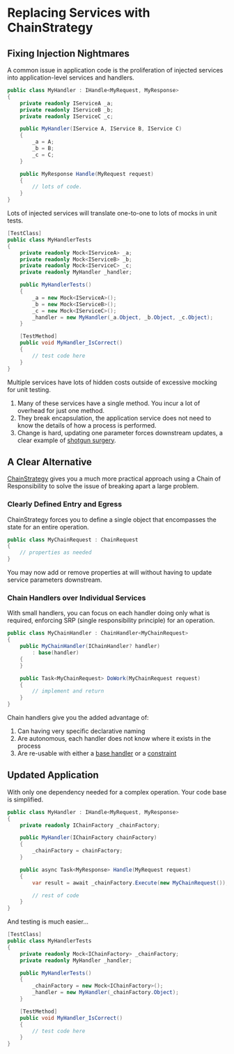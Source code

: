 # Replacing Services with ChainStrategy

## Fixing Injection Nightmares

A common issue in application code is the proliferation of injected services into application-level services and handlers.

```csharp
public class MyHandler : IHandle<MyRequest, MyResponse>
{
    private readonly IServiceA _a;
    private readonly IServiceB _b;
    private readonly IServiceC _c;

    public MyHandler(IService A, IService B, IService C)
    {
        _a = A;
        _b = B;
        _c = C;
    }

    public MyResponse Handle(MyRequest request)
    {
        // lots of code.
    }
}
```

Lots of injected services will translate one-to-one to lots of mocks in unit tests.

```csharp
[TestClass]
public class MyHandlerTests
{
    private readonly Mock<IServiceA> _a;
    private readonly Mock<IServiceB> _b;
    private readonly Mock<IServiceC> _c;
    private readonly MyHandler _handler;

    public MyHandlerTests()
    {
        _a = new Mock<IServiceA>();
        _b = new Mock<IServiceB>();
        _c = new Mock<IServiceC>();
        _handler = new MyHandler(_a.Object, _b.Object, _c.Object);
    }

    [TestMethod]
    public void MyHandler_IsCorrect()
    {
        // test code here
    }
}
```

Multiple services have lots of hidden costs outside of excessive mocking for unit testing.

1. Many of these services have a single method. You incur a lot of overhead for just one method.
2. They break encapsulation, the application service does not need to know the details of how a process is performed.
3. Change is hard, updating one parameter forces downstream updates, a clear example of [shotgun surgery](https://en.wikipedia.org/wiki/Shotgun_surgery).

## A Clear Alternative

[ChainStrategy](https://github.com/mjbradvica/ChainStrategy) gives you a much more practical approach using a Chain of Responsibility to solve the issue of breaking apart a large problem.

### Clearly Defined Entry and Egress

ChainStrategy forces you to define a single object that encompasses the state for an entire operation.

```csharp
public class MyChainRequest : ChainRequest
{
    // properties as needed
}
```

You may now add or remove properties at will without having to update service parameters downstream.

### Chain Handlers over Individual Services

With small handlers, you can focus on each handler doing only what is required, enforcing SRP (single responsibility principle) for an operation.

```csharp
public class MyChainHandler : ChainHandler<MyChainRequest>
{
    public MyChainHandler(IChainHandler? handler)
        : base(handler)
    {
    }

    public Task<MyChainRequest> DoWork(MyChainRequest request)
    {
        // implement and return
    }
}
```

Chain handlers give you the added advantage of:

1) Can having very specific declarative naming
2) Are autonomous, each handler does not know where it exists in the process
3) Are re-usable with either a [base handler](https://github.com/mjbradvica/ChainStrategy?tab=readme-ov-file#using-a-base-handler) or a [constraint](https://github.com/mjbradvica/ChainStrategy?tab=readme-ov-file#handler-constraints)

## Updated Application

With only one dependency needed for a complex operation. Your code base is simplified.

```csharp
public class MyHandler : IHandle<MyRequest, MyResponse>
{
    private readonly IChainFactory _chainFactory;

    public MyHandler(IChainFactory chainFactory)
    {
        _chainFactory = chainFactory;
    }

    public async Task<MyResponse> Handle(MyRequest request)
    {
        var result = await _chainFactory.Execute(new MyChainRequest());

        // rest of code
    }
}
```

And testing is much easier...

```csharp
[TestClass]
public class MyHandlerTests
{
    private readonly Mock<IChainFactory> _chainFactory;
    private readonly MyHandler _handler;

    public MyHandlerTests()
    {
        _chainFactory = new Mock<IChainFactory>();
        _handler = new MyHandler(_chainFactory.Object);
    }

    [TestMethod]
    public void MyHandler_IsCorrect()
    {
        // test code here
    }
}
```
